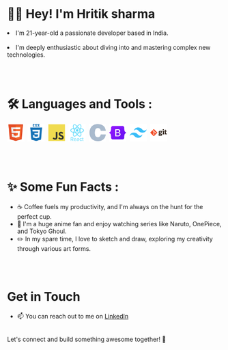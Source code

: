 # 👋🏻 Hey! I'm Hritik sharma

<li>I'm 21-year-old a passionate developer based in India. </li><br>
<li>I'm deeply enthusiastic about diving into and mastering complex new technologies.</li>

<br><br>

# :hammer_and_wrench: Languages and Tools :
<div>
    <img src="https://github.com/devicons/devicon/blob/master/icons/html5/html5-original.svg" title="HTML5" alt="HTML" width="40" height="40"/>&nbsp;
    <img src="https://github.com/devicons/devicon/blob/master/icons/css3/css3-plain-wordmark.svg"  title="CSS3" alt="CSS" width="40" height="40"/>&nbsp;
    <img src="https://github.com/devicons/devicon/blob/master/icons/javascript/javascript-original.svg" title="JavaScript" alt="JavaScript" width="40" height="40"/>&nbsp;
  <img src="https://github.com/devicons/devicon/blob/master/icons/react/react-original-wordmark.svg" title="React" alt="React" width="40" height="40"/>&nbsp;
   <img src="https://github.com/devicons/devicon/blob/master/icons/c/c-original.svg" title="C" **alt="Git" width="40" height="40"/>&nbsp;
  <img src="https://github.com/devicons/devicon/blob/master/icons/bootstrap/bootstrap-original.svg" title="BootStrap" **alt="Git" width="40" height="40"/>&nbsp;
   <img src="https://github.com/devicons/devicon/blob/master/icons/tailwindcss/tailwindcss-original.svg" title="TailWindcss" **alt="Git" width="40" height="40"/>&nbsp; 
  <img src="https://github.com/devicons/devicon/blob/master/icons/git/git-original-wordmark.svg" title="Git" **alt="Git" width="40" height="40"/>
</div>

<br><br>

# ✨ Some Fun Facts :
- ☕️ Coffee fuels my productivity, and I'm always on the hunt for the perfect cup.<br>
- 🌸 I'm a huge anime fan and enjoy watching series like Naruto, OnePiece, and Tokyo Ghoul.
- ✏️ In my spare time, I love to sketch and draw, exploring my creativity through various art forms.

<br><br>

# Get in Touch
- 📫 You can reach out to me on <a href='https://www.linkedin.com/in/hritik-sharma-b9979021b/'>LinkedIn</a>
<br>
Let's connect and build something awesome together! 🌟
